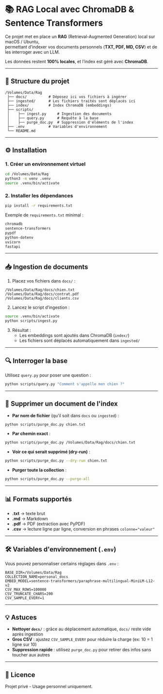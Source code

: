 # 📚 RAG Local avec ChromaDB & Sentence Transformers

Ce projet met en place un **RAG** (Retrieval-Augmented Generation) local sur macOS / Ubuntu,  
permettant d’indexer vos documents personnels (**TXT, PDF, MD, CSV**) et de les interroger avec un LLM.

Les données restent **100% locales**, et l’index est géré avec **ChromaDB**.

---

## 📂 Structure du projet

```
/Volumes/Data/Rag
 ├── docs/          # Déposez ici vos fichiers à ingérer
 ├── ingested/      # Les fichiers traités sont déplacés ici
 ├── index/         # Index ChromaDB (embeddings)
 ├── scripts/
 │    ├── ingest.py     # Ingestion des documents
 │    ├── query.py      # Requête à la base
 │    ├── purge_doc.py  # Suppression d'éléments de l'index
 ├── .env           # Variables d'environnement
 └── README.md
```

---

## ⚙️ Installation

### 1. Créer un environnement virtuel
```bash
cd /Volumes/Data/Rag
python3 -m venv .venv
source .venv/bin/activate
```

### 2. Installer les dépendances
```bash
pip install -r requirements.txt
```

Exemple de `requirements.txt` minimal :
```txt
chromadb
sentence-transformers
pypdf
python-dotenv
uvicorn
fastapi
```

---

## 📥 Ingestion de documents

1. Placez vos fichiers dans `docs/` :
```
/Volumes/Data/Rag/docs/chien.txt
/Volumes/Data/Rag/docs/contrat.pdf
/Volumes/Data/Rag/docs/clients.csv
```

2. Lancez le script d’ingestion :
```bash
source .venv/bin/activate
python scripts/ingest.py
```

3. Résultat :
   - Les embeddings sont ajoutés dans ChromaDB (`index/`)
   - Les fichiers sont déplacés automatiquement dans `ingested/`

---

## 🔍 Interroger la base

Utilisez `query.py` pour poser une question :
```bash
python scripts/query.py "Comment s'appelle mon chien ?"
```

---

## 🧹 Supprimer un document de l'index

- **Par nom de fichier** (qu’il soit dans `docs` ou `ingested`) :
```bash
python scripts/purge_doc.py chien.txt
```

- **Par chemin exact** :
```bash
python scripts/purge_doc.py /Volumes/Data/Rag/docs/chien.txt
```

- **Voir ce qui serait supprimé (dry-run)** :
```bash
python scripts/purge_doc.py --dry-run chien.txt
```

- **Purger toute la collection** :
```bash
python scripts/purge_doc.py --purge-all
```

---

## 📊 Formats supportés

- **.txt** → texte brut
- **.md** → Markdown
- **.pdf** → PDF (extraction avec PyPDF)
- **.csv** → lecture ligne par ligne, conversion en phrases `colonne="valeur"`

---

## 🛠 Variables d'environnement (`.env`)

Vous pouvez personnaliser certains réglages dans `.env` :

```env
BASE_DIR=/Volumes/Data/Rag
COLLECTION_NAME=personal_docs
EMBED_MODEL=sentence-transformers/paraphrase-multilingual-MiniLM-L12-v2
CSV_MAX_ROWS=100000
CSV_TRUNCATE_CHARS=200
CSV_SAMPLE_EVERY=1
```

---

## 💡 Astuces

- **Nettoyer `docs/`** : grâce au déplacement automatique, `docs/` reste vide après ingestion
- **Gros CSV** : ajustez `CSV_SAMPLE_EVERY` pour réduire la charge (ex: 10 = 1 ligne sur 10)
- **Suppression rapide** : utilisez `purge_doc.py` pour retirer des infos sans toucher aux autres

---

## 📜 Licence

Projet privé - Usage personnel uniquement.
